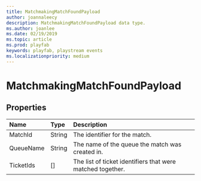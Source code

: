 ```yaml
---
title: MatchmakingMatchFoundPayload
author: joannaleecy
description: MatchmakingMatchFoundPayload data type.
ms.author: joanlee
ms.date: 02/19/2019
ms.topic: article
ms.prod: playfab
keywords: playfab, playstream events
ms.localizationpriority: medium
---
```


# MatchmakingMatchFoundPayload

## Properties

|Name|Type|Description|
| :--------------------|:-------------------|:----------------------|
|MatchId|String|The identifier for the match.|
|QueueName|String|The name of the queue the match was created in.|
|TicketIds|[]|The list of ticket identifiers that were matched together.|

